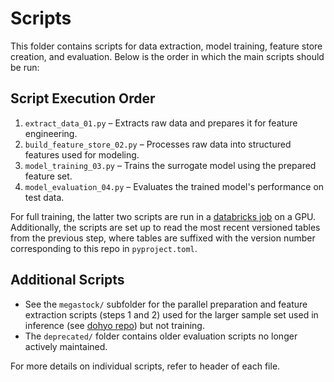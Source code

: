 # Scripts

This folder contains scripts for data extraction, model training, feature store creation, and evaluation. Below is the order in which the main scripts should be run:

## Script Execution Order

1. `extract_data_01.py` – Extracts raw data and prepares it for feature engineering.
2. `build_feature_store_02.py` – Processes raw data into structured features used for modeling.
3. `model_training_03.py` – Trains the surrogate model using the prepared feature set.
4. `model_evaluation_04.py` – Evaluates the trained model's performance on test data.

For full training, the latter two scripts are run in a [databricks job](https://4617764665359845.5.gcp.databricks.com/jobs/1097926823028440?o=4617764665359845) on a GPU. Additionally, the scripts are set up to read the most recent versioned tables from the previous step, where tables are suffixed with the version number corresponding to this repo in `pyproject.toml`.

## Additional Scripts
- See the `megastock/` subfolder for the parallel preparation and feature extraction scripts (steps 1 and 2) used for the larger sample set used in inference (see [dohyo repo](https://github.com/rewiringamerica/dohyo)) but not training. 
- The `deprecated/` folder contains older evaluation scripts no longer actively maintained.

For more details on individual scripts, refer to header of each file.